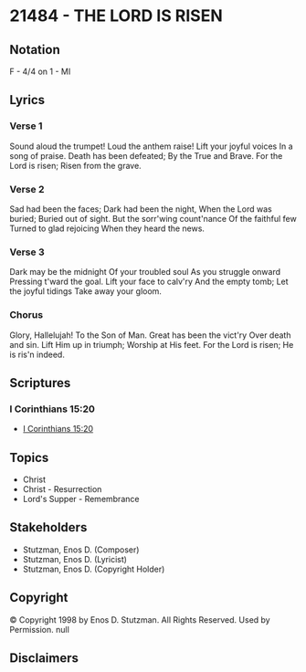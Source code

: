# 21484 - THE LORD IS RISEN

## Notation

F - 4/4 on 1 - MI

## Lyrics

### Verse 1

Sound aloud the trumpet! Loud the anthem raise! Lift your joyful voices In a song of praise. Death has been defeated; By the True and Brave. For the Lord is risen; Risen from the grave.



### Verse 2

Sad had been the faces; Dark had been the night, When the Lord was buried; Buried out of sight. But the sorr'wing count'nance Of the faithful few Turned to glad rejoicing When they heard the news.


### Verse 3

Dark may be the midnight Of your troubled soul As you struggle onward Pressing t'ward the goal. Lift your face to calv'ry And the empty tomb; Let the joyful tidings Take away your gloom.

### Chorus

Glory, Hallelujah! To the Son of Man. Great has been the vict'ry Over death and sin. Lift Him up in triumph; Worship at His feet. For the Lord is risen; He is ris'n indeed.


## Scriptures

### I Corinthians 15:20

- [I Corinthians 15:20](https://www.biblegateway.com/passage/?search=I%20Corinthians%2015%3A20)


## Topics

- Christ
- Christ - Resurrection
- Lord's Supper - Remembrance

## Stakeholders

- Stutzman, Enos D. (Composer)
- Stutzman, Enos D. (Lyricist)
- Stutzman, Enos D. (Copyright Holder)

## Copyright

© Copyright 1998 by Enos D. Stutzman. All Rights Reserved. Used by Permission.
null

## Disclaimers


